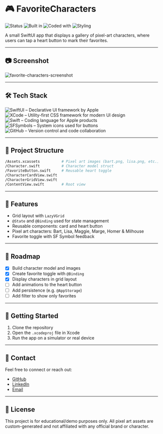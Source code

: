 # 🎮 FavoriteCharacters

![Status](https://badgen.net/badge/status/in%20progress/yellow)
![Built in](https://badgen.net/badge/Built%20with/XCode/blue)
![Coded with](https://badgen.net/badge/Written%20with/Swift/green)
![Styling](https://badgen.net/badge/Styling/SwiftUI/purple)

A small SwiftUI app that displays a gallery of pixel-art characters, where users can tap a heart button to mark their favorites.


---
## 📷 Screenshot

![favorite-characters-screenshot](https://github.com/user-attachments/assets/5aa367bb-1d26-4b82-b2a0-bc909e05401d)


---

## 🛠️ Tech Stack

![SwiftUI](https://badgen.net/badge/Styling/SwiftUI/blue?icon=nextjs&label=) – Declarative UI framework by Apple   
![XCode](https://badgen.net/badge/Built%20with/XCode/purple?icon=tailwindcss&label=) – Utility-first CSS framework for modern UI design  
![Swift](https://badgen.net/badge/Written%20with/Swift/pink?icon=markdown&label=) – Coding language for Apple products  
![SFSymbols](https://badgen.net/badge/SF/SF%20Symbols/green?icon=markdown&label=) – System icons used for buttons  
![GitHub](https://badgen.net/badge/Version%20Control/GitHub/black?icon=github&label=) – Version control and code collaboration  


---

## 📁 Project Structure

```bash
/Assets.xcassets          # Pixel art images (bart.png, lisa.png, etc.)
/Character.swift          # Character model struct
/FavoriteButton.swift     # Reusable heart toggle
/CharacterCardView.swift
/CharacterGridView.swift
/ContentView.swift        # Root view
```

---

## 🧩 Features

- Grid layout with `LazyVGrid`  
- `@State` and `@Binding` used for state management  
- Reusable components: card and heart button  
- Pixel art characters: Bart, Lisa, Maggie, Marge, Homer & Milhouse  
- Favorite toggle with SF Symbol feedback

---

## 🚧 Roadmap

- [x] Build character model and images  
- [x] Create favorite toggle with `@Binding`  
- [x] Display characters in grid layout  
- [ ] Add animations to the heart button  
- [ ] Add persistence (e.g. `@AppStorage`)  
- [ ] Add filter to show only favorites

---

## 🚀 Getting Started

1. Clone the repository
2. Open the `.xcodeproj` file in Xcode
3. Run the app on a simulator or real device

---

## 🤝 Contact

Feel free to connect or reach out:

- [GitHub](https://github.com/franciscoxcode)
- [LinkedIn](https://www.linkedin.com/in/franciscoxcode/)
- [Email](mailto:fxcasillas.dev@gmail.com)

---

## 📄 License

This project is for educational/demo purposes only. All pixel art assets are custom-generated and not affiliated with any official brand or character.
